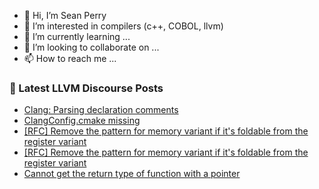- 👋 Hi, I’m Sean Perry
- 👀 I’m interested in compilers (c++, COBOL, llvm)
- 🌱 I’m currently learning ...
- 💞️ I’m looking to collaborate on ...
- 📫 How to reach me ...

<!---
s66perry/s66perry is a ✨ special ✨ repository because its `README.md` (this file) appears on your GitHub profile.
You can click the Preview link to take a look at your changes.
--->
### 📕 Latest LLVM Discourse Posts

<!-- DISCOURSE-LLVM:START -->
- [Clang: Parsing declaration comments](https://discourse.llvm.org/t/clang-parsing-declaration-comments/79067#post_3)
- [ClangConfig.cmake missing](https://discourse.llvm.org/t/clangconfig-cmake-missing/79052#post_3)
- [[RFC] Remove the pattern for memory variant if it&#39;s foldable from the register variant](https://discourse.llvm.org/t/rfc-remove-the-pattern-for-memory-variant-if-its-foldable-from-the-register-variant/79071#post_3)
- [[RFC] Remove the pattern for memory variant if it&#39;s foldable from the register variant](https://discourse.llvm.org/t/rfc-remove-the-pattern-for-memory-variant-if-its-foldable-from-the-register-variant/79071#post_2)
- [Cannot get the return type of function with a pointer](https://discourse.llvm.org/t/cannot-get-the-return-type-of-function-with-a-pointer/79070#post_2)
<!-- DISCOURSE-LLVM:END -->
